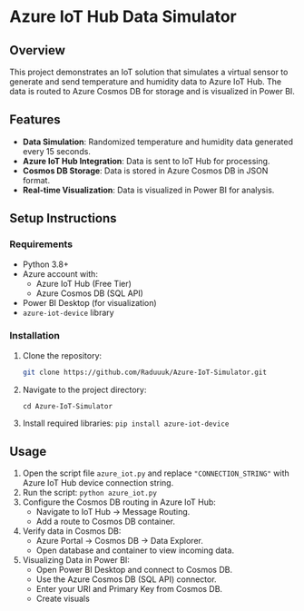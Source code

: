 # Azure IoT Hub Data Simulator

## Overview
This project demonstrates an IoT solution that simulates a virtual sensor to generate and send temperature and humidity data to Azure IoT Hub. The data is routed to Azure Cosmos DB for storage and is visualized in Power BI.

## Features
- **Data Simulation**: Randomized temperature and humidity data generated every 15 seconds.
- **Azure IoT Hub Integration**: Data is sent to IoT Hub for processing.
- **Cosmos DB Storage**: Data is stored in Azure Cosmos DB in JSON format.
- **Real-time Visualization**: Data is visualized in Power BI for analysis.

## Setup Instructions

### Requirements
- Python 3.8+
- Azure account with:
  - Azure IoT Hub (Free Tier)
  - Azure Cosmos DB (SQL API)
- Power BI Desktop (for visualization)
- `azure-iot-device` library

### Installation

1. Clone the repository:
   ```bash
   git clone https://github.com/Raduuuk/Azure-IoT-Simulator.git
2. Navigate to the project directory:

   `cd Azure-IoT-Simulator`

3. Install required libraries:
   `pip install azure-iot-device`

## Usage
1. Open the script file `azure_iot.py` and replace `"CONNECTION_STRING"` with Azure IoT Hub device connection string.
2. Run the script:
`python azure_iot.py`
3. Configure the Cosmos DB routing in Azure IoT Hub:
    - Navigate to IoT Hub → Message Routing.
    - Add a route to Cosmos DB container.
4. Verify data in Cosmos DB:
    - Azure Portal → Cosmos DB → Data Explorer.
    - Open database and container to view incoming data.
5. Visualizing Data in Power BI:
    - Open Power BI Desktop and connect to Cosmos DB.
    - Use the Azure Cosmos DB (SQL API) connector.
    - Enter your URI and Primary Key from Cosmos DB.
    - Create visuals